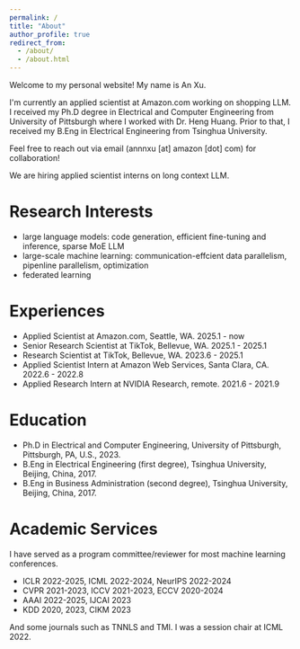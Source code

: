 ```yaml
---
permalink: /
title: "About"
author_profile: true
redirect_from: 
  - /about/
  - /about.html
---
```


Welcome to my personal website! My name is An Xu.

I'm currently an applied scientist at Amazon.com working on shopping LLM. I received my Ph.D degree in Electrical and Computer Engineering from University of Pittsburgh where I worked with Dr. Heng Huang. Prior to that, I received my B.Eng in Electrical Engineering from Tsinghua University.

Feel free to reach out via email (annnxu [at] amazon [dot] com) for collaboration!

We are hiring applied scientist interns on long context LLM.

Research Interests
======
* large language models: code generation, efficient fine-tuning and inference, sparse MoE LLM
* large-scale machine learning: communication-effcient data parallelism, pipenline parallelism, optimization
* federated learning

Experiences
======
* Applied Scientist at Amazon.com, Seattle, WA. 2025.1 - now
* Senior Research Scientist at TikTok, Bellevue, WA. 2025.1 - 2025.1
* Research Scientist at TikTok, Bellevue, WA. 2023.6 - 2025.1
* Applied Scientist Intern at Amazon Web Services, Santa Clara, CA. 2022.6 - 2022.8
* Applied Research Intern at NVIDIA Research, remote. 2021.6 - 2021.9

Education
======
* Ph.D in Electrical and Computer Engineering, University of Pittsburgh, Pittsburgh, PA, U.S., 2023.
* B.Eng in Electrical Engineering (first degree), Tsinghua University, Beijing, China, 2017.
* B.Eng in Business Administration (second degree), Tsinghua University, Beijing, China, 2017.

Academic Services
======
I have served as a program committee/reviewer for most machine learning conferences.
* ICLR 2022-2025, ICML 2022-2024, NeurIPS 2022-2024
* CVPR 2021-2023, ICCV 2021-2023, ECCV 2020-2024
* AAAI 2022-2025, IJCAI 2023
* KDD 2020, 2023, CIKM 2023

And some journals such as TNNLS and TMI. I was a session chair at ICML 2022.
